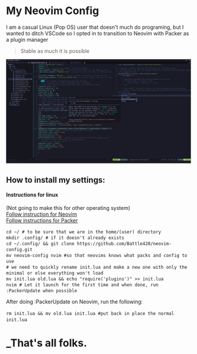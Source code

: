 # My Neovim Config
I am a casual Linux (Pop OS) user that doesn't much do programing, but I wanted to ditch VSCode so I opted in to transition to Neovim with Packer as a plugin manager

> Stable as much it is possible

![Screenshot of config](Preview.png)

## How to install my settings:
#### Instructions for linux  
(Not going to make this for other operating system)  
 [Follow instruction for Neovim](https://github.com/neovim/neovim/wiki/Installing-Neovim)  
 [Follow instructions for Packer](https://github.com/wbthomason/packer.nvim#notices)
```
cd ~/ # to be sure that we are in the home/(user) directory
mkdir .config/ # if it doesn't already exists
cd ~/.config/ && git clone https://github.com/Battle420/neovim-config.git
mv neovim-config nvim #so that neovims knows what packs and config to use
# we need to quickly rename init.lua and make a new one with only the minimal or else everything won't load
mv init.lua old.lua && echo "require('plugins')" >> init.lua
nvim # Let it launch for the first time and when done, run :PackerUpdate when possible
```
After doing :PackerUpdate on Neovim, run the following:

`
rm init.lua && mv old.lua init.lua #put back in place the normal init.lua
`
# _That's all folks.
